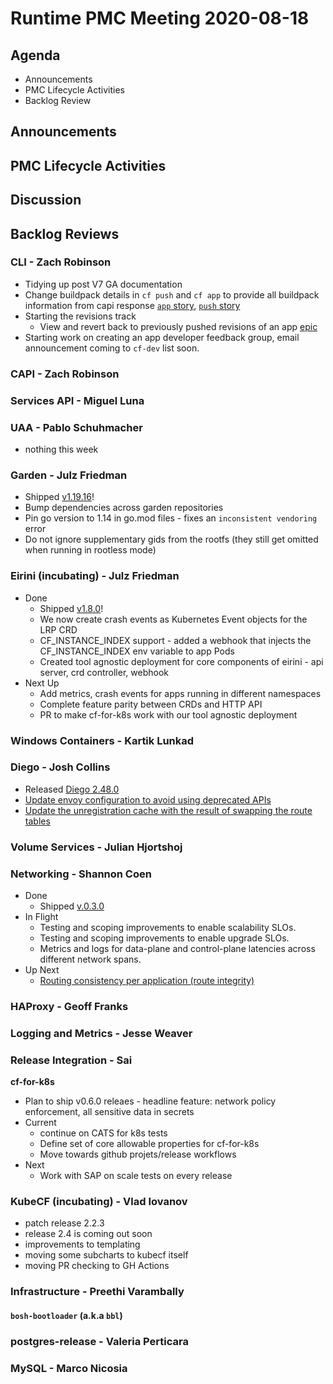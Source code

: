 # Runtime PMC Meeting 2020-08-18

## Agenda

* Announcements
* PMC Lifecycle Activities
* Backlog Review


## Announcements


## PMC Lifecycle Activities


## Discussion


## Backlog Reviews

### CLI - Zach Robinson
- Tidying up post V7 GA documentation
- Change buildpack details in `cf push` and `cf app` to provide all buildpack information from capi response [`app` story](https://www.pivotaltracker.com/story/show/173716617), [`push` story](https://www.pivotaltracker.com/story/show/174328330)
- Starting the revisions track
  - View and revert back to previously pushed revisions of an app [epic](https://www.pivotaltracker.com/epic/show/4629036)
- Starting work on creating an app developer feedback group, email announcement coming to `cf-dev` list soon.


### CAPI - Zach Robinson


### Services API - Miguel Luna


### UAA - Pablo Schuhmacher
- nothing this week


### Garden - Julz Friedman
- Shipped [v1.19.16](https://github.com/cloudfoundry/garden-runc-release/releases/tag/v1.19.16)!
- Bump dependencies across garden repositories
- Pin go version to 1.14 in go.mod files - fixes an `inconsistent vendoring` error
- Do not ignore supplementary gids from the rootfs (they still get omitted when running in rootless mode)

### Eirini (incubating) - Julz Friedman
- Done
  - Shipped [v1.8.0](https://github.com/cloudfoundry-incubator/eirini-release/releases/tag/v1.8.0)!
  - We now create crash events as Kubernetes Event objects for the LRP CRD
  - CF_INSTANCE_INDEX support - added a webhook that injects the CF_INSTANCE_INDEX env variable to app Pods
  - Created tool agnostic deployment for core components of eirini - api server, crd controller, webhook
- Next Up
  - Add metrics, crash events for apps running in different namespaces
  - Complete feature parity between CRDs and HTTP API
  - PR to make cf-for-k8s work with our tool agnostic deployment

### Windows Containers - Kartik Lunkad


### Diego - Josh Collins
- Released [Diego 2.48.0 ](https://github.com/cloudfoundry/diego-release/releases/tag/v2.48.0)
- [Update envoy configuration to avoid using deprecated APIs](https://github.com/cloudfoundry/diego-release/issues/521)
- [Update the unregistration cache with the result of swapping the route
  tables](https://github.com/cloudfoundry/diego-release/pull/525)

### Volume Services - Julian Hjortshoj


### Networking - Shannon Coen
- Done 
  - Shipped [v.0.3.0](https://github.com/cloudfoundry/cf-k8s-networking/releases/tag/v0.3.0)
- In Flight
  - Testing and scoping improvements to enable scalability SLOs.
  - Testing and scoping improvements to enable upgrade SLOs. 
  - Metrics and logs for data-plane and control-plane latencies across different network spans. 
- Up Next
  - [Routing consistency per application (route integrity)](https://github.com/cloudfoundry/cf-for-k8s/issues/368)

### HAProxy - Geoff Franks


### Logging and Metrics - Jesse Weaver


### Release Integration - Sai

**cf-for-k8s**
- Plan to ship v0.6.0 releaes - headline feature: network policy enforcement, all sensitive data in secrets
- Current
  - continue on CATS for k8s tests
  - Define set of core allowable properties for cf-for-k8s
  - Move towards github projets/release workflows
- Next
  - Work with SAP on scale tests on every release 


### KubeCF (incubating) - Vlad Iovanov

- patch release 2.2.3
- release 2.4 is coming out soon
- improvements to templating
- moving some subcharts to kubecf itself
- moving PR checking to GH Actions

### Infrastructure - Preethi Varambally

#### `bosh-bootloader` (a.k.a `bbl`)


### postgres-release - Valeria Perticara


### MySQL - Marco Nicosia
